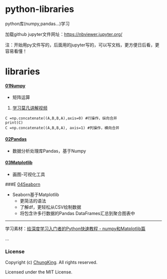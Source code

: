 # python-libraries
python库(numpy,pandas...)学习

加载github jupyter文件网址：https://nbviewer.jupyter.org/

注：开始用py文件写的，后面用的jupyter写的，可以写文档，更方便日后看，更容易看懂！
# libraries

#### [01Numpy](./01Numpy)

* 矩阵运算

1. [学习莫凡讲解视频](https://www.bilibili.com/video/av16378934/)

```
C =np.concatenate((A,B,B,A),axis=0) #行操作，纵向合并
print(C)
C =np.concatenate((A,B,B,A), axis=1) #列操作，横向合并
```



####  [02Pandas](./02Pandas)
* 数据分析处理库Pandas，基于Numpy

####  [03Matplotlib](./03Matplotlib)
* 画图-可视化工具

###E [04Seaborn](./04Seaborn)

* Seaborn基于Matplotlib
    * 更简洁的语法
    * 了解df，更轻松从CSV绘制数据
    * 将包含许多行数据的Pandas DataFrames汇总到聚合图表中





------------


学习素材：[给深度学习入门者的Python快速教程 - numpy和Matplotlib篇](https://zhuanlan.zhihu.com/p/24309547)

...






### License

Copyright (c) [ChungKing](https://github.com/HuangCongQing). All rights reserved.

Licensed under the MIT License.

